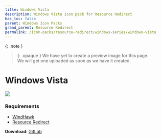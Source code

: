 ```yaml
---
title: Windows Vista
description: Windows Vista icon pack for Resource Redirect
has_toc: false
parent: Windows Icon Packs
grand_parent: Resource Redirect
permalink: /icon-packs/resource-redirect/windows-series/windows-vista
---
```


{: .note }
> {: .opaque }
> We have yet to create a preview image for this page.  
> We will get one uploaded as soon as we have it created.

Windows Vista
===========================

![][Preview]

### Requirements

*   [WindHawk][WindHawk]
*   [Resource Redirect][ResourceRedirect]


**Download**: [GitLab][GitLab]

<!-- ///////////////////////////////////////////////////////////////////////////////////////////////////////////////////////////////////////////////////// -->

[Preview]: https://gitlab.com/the-back-room/resource-redirect/-/raw/main/icon-packs/Windows-Vista/Extras/Preview.bmp 

[GitLab]: https://gitlab.com/the-back-room/resource-redirect/-/tree/main/icon-packs/Windows-Vista

[WindHawk]: https://windhawk.net/
[ResourceRedirect]: https://windhawk.net/mods/icon-resource-redirect

<!-- ///////////////////////////////////////////////////////////////////////////////////////////////////////////////////////////////////////////////////// -->
